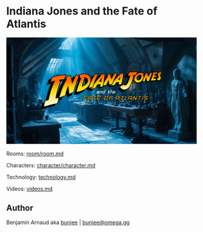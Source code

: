 # Indiana Jones and the Fate of Atlantis
<a href=""><img src="dist/screens/screen.jpg" alt="title" width="640px"></a>

Rooms: [room/room.md](dist/room/room.md)

Characters: [character/character.md](dist/character/character.md)

Technology: [technology.md](technology.md)

Videos: [videos.md](videos.md)

## Author

Benjamin Arnaud aka [bunjee](https://bunjee.me) | <bunjee@omega.gg>
